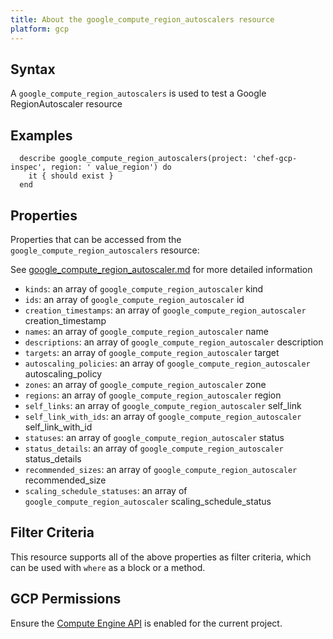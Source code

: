 ```yaml
---
title: About the google_compute_region_autoscalers resource
platform: gcp
---
```


## Syntax
A `google_compute_region_autoscalers` is used to test a Google RegionAutoscaler resource

## Examples
```
  describe google_compute_region_autoscalers(project: 'chef-gcp-inspec', region: ' value_region') do
    it { should exist }
  end
```

## Properties
Properties that can be accessed from the `google_compute_region_autoscalers` resource:

See [google_compute_region_autoscaler.md](google_compute_region_autoscaler.md) for more detailed information
  * `kinds`: an array of `google_compute_region_autoscaler` kind
  * `ids`: an array of `google_compute_region_autoscaler` id
  * `creation_timestamps`: an array of `google_compute_region_autoscaler` creation_timestamp
  * `names`: an array of `google_compute_region_autoscaler` name
  * `descriptions`: an array of `google_compute_region_autoscaler` description
  * `targets`: an array of `google_compute_region_autoscaler` target
  * `autoscaling_policies`: an array of `google_compute_region_autoscaler` autoscaling_policy
  * `zones`: an array of `google_compute_region_autoscaler` zone
  * `regions`: an array of `google_compute_region_autoscaler` region
  * `self_links`: an array of `google_compute_region_autoscaler` self_link
  * `self_link_with_ids`: an array of `google_compute_region_autoscaler` self_link_with_id
  * `statuses`: an array of `google_compute_region_autoscaler` status
  * `status_details`: an array of `google_compute_region_autoscaler` status_details
  * `recommended_sizes`: an array of `google_compute_region_autoscaler` recommended_size
  * `scaling_schedule_statuses`: an array of `google_compute_region_autoscaler` scaling_schedule_status

## Filter Criteria
This resource supports all of the above properties as filter criteria, which can be used
with `where` as a block or a method.

## GCP Permissions

Ensure the [Compute Engine API](https://console.cloud.google.com/apis/library/compute.googleapis.com/) is enabled for the current project.
